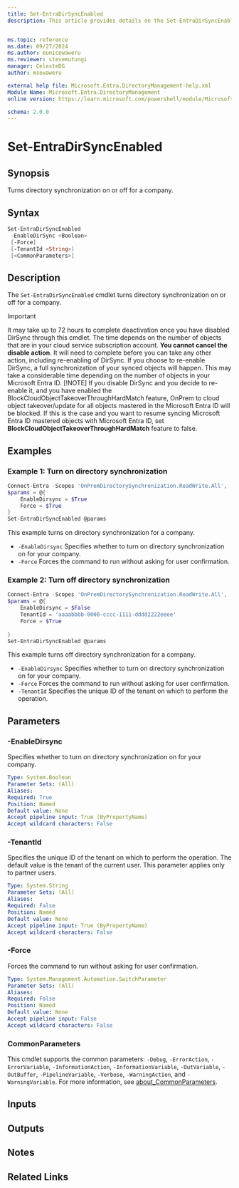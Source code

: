 ```yaml
---
title: Set-EntraDirSyncEnabled
description: This article provides details on the Set-EntraDirSyncEnabled command.


ms.topic: reference
ms.date: 09/27/2024
ms.author: eunicewaweru
ms.reviewer: stevemutungi
manager: CelesteDG
author: msewaweru

external help file: Microsoft.Entra.DirectoryManagement-help.xml
Module Name: Microsoft.Entra.DirectoryManagement
online version: https://learn.microsoft.com/powershell/module/Microsoft.Entra.DirectoryManagement/Set-EntraDirSyncEnabled

schema: 2.0.0
---
```


# Set-EntraDirSyncEnabled

## Synopsis

Turns directory synchronization on or off for a company.

## Syntax

```powershell
Set-EntraDirSyncEnabled
 -EnableDirSync <Boolean> 
 [-Force] 
 [-TenantId <String>] 
 [<CommonParameters>]
```

## Description

The `Set-EntraDirSyncEnabled` cmdlet turns directory synchronization on or off for a company.
>[!IMPORTANT]
>It may take up to 72 hours to complete deactivation once you have disabled DirSync through this cmdlet. The time depends on the number of objects that are in your cloud service subscription account. **You cannot cancel the disable action**. It will need to complete before you can take any other action, including re-enabling of DirSync. If you choose to re-enable DirSync, a full synchronization of your synced objects will happen. This may take a considerable time depending on the number of objects in your Microsoft Entra ID.
>[!NOTE]
>If you disable DirSync and you decide to re-enable it, and you have enabled the BlockCloudObjectTakeoverThroughHardMatch feature, OnPrem to cloud object takeover/update for all objects mastered in the Microsoft Entra ID will be blocked. If this is the case and you want to resume syncing Microsoft Entra ID mastered objects with Microsoft Entra ID, set **BlockCloudObjectTakeoverThroughHardMatch** feature to false.

## Examples

### Example 1: Turn on directory synchronization

```powershell
Connect-Entra -Scopes 'OnPremDirectorySynchronization.ReadWrite.All', 'Organization.ReadWrite.All'
$params = @{
    EnableDirsync = $True 
    Force = $True
}
Set-EntraDirSyncEnabled @params
```

This example turns on directory synchronization for a company.

- `-EnableDirsync` Specifies whether to turn on directory synchronization on for your company.
- `-Force` Forces the command to run without asking for user confirmation.

### Example 2: Turn off directory synchronization

```powershell
Connect-Entra -Scopes 'OnPremDirectorySynchronization.ReadWrite.All', 'Organization.ReadWrite.All'
$params = @{
    EnableDirsync = $False 
    TenantId = 'aaaabbbb-0000-cccc-1111-dddd2222eeee'
    Force = $True
    
}
Set-EntraDirSyncEnabled @params
```

This example turns off directory synchronization for a company.

- `-EnableDirsync` Specifies whether to turn on directory synchronization on for your company.
- `-Force` Forces the command to run without asking for user confirmation.
- `-TenantId` Specifies the unique ID of the tenant on which to perform the operation.

## Parameters

### -EnableDirsync

Specifies whether to turn on directory synchronization on for your company.

```yaml
Type: System.Boolean
Parameter Sets: (All)
Aliases:
Required: True
Position: Named
Default value: None
Accept pipeline input: True (ByPropertyName)
Accept wildcard characters: False
```

### -TenantId

Specifies the unique ID of the tenant on which to perform the operation.
The default value is the tenant of the current user.
This parameter applies only to partner users.

```yaml
Type: System.String
Parameter Sets: (All)
Aliases:
Required: False
Position: Named
Default value: None
Accept pipeline input: True (ByPropertyName)
Accept wildcard characters: False
```

### -Force

Forces the command to run without asking for user confirmation.

```yaml
Type: System.Management.Automation.SwitchParameter
Parameter Sets: (All)
Aliases:
Required: False
Position: Named
Default value: None
Accept pipeline input: False
Accept wildcard characters: False
```

### CommonParameters

This cmdlet supports the common parameters: `-Debug`, `-ErrorAction`, `-ErrorVariable`, `-InformationAction`, `-InformationVariable`, `-OutVariable`, `-OutBuffer`, `-PipelineVariable`, `-Verbose`, `-WarningAction`, and `-WarningVariable`. For more information, see [about_CommonParameters](https://go.microsoft.com/fwlink/?LinkID=113216).

## Inputs

## Outputs

## Notes

## Related Links
